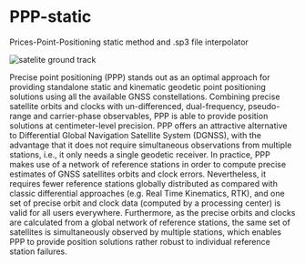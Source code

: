 # PPP-static
Prices-Point-Positioning static method and .sp3 file interpolator 

![satelite ground track](https://www.gim-international.com/cache/b/c/0/2/0/bc0205434d2016efc4246efaacdcd68bd562024d.png)

Precise point positioning (PPP) stands out as an optimal approach for providing standalone static and kinematic
geodetic point positioning solutions using all the available GNSS constellations. Combining precise satellite
orbits and clocks with un-differenced, dual-frequency, pseudo-range and carrier-phase observables, PPP is able to
provide position solutions at centimeter-level precision. PPP offers an attractive alternative to Differential 
Global Navigation Satellite System (DGNSS), with the advantage that it does not require simultaneous observations 
from multiple stations, i.e., it only needs a single geodetic receiver. In practice, PPP makes use of a network of
reference stations in order to compute precise estimates of GNSS satellites orbits and clock errors. Nevertheless,
it requires fewer reference stations globally distributed as compared with classic differential approaches
(e.g. Real Time Kinematics, RTK), and one set of precise orbit and clock data (computed by a processing center) 
is valid for all users everywhere. Furthermore, as the precise orbits and clocks are calculated from a global network 
of reference stations, the same set of satellites is simultaneously observed by multiple stations, which enables PPP
to provide position solutions rather robust to individual reference station failures.
